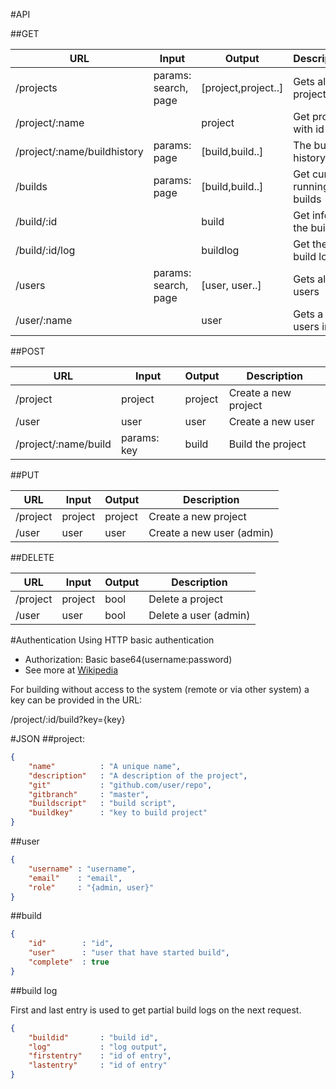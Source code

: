 #API

##GET

| URL                            |Input                      |Output                       | Description                  |  
|--------------------------------|---------------------------|-----------------------------|------------------------------|
| /projects                      | params: search, page      | \[project,project..\]       | Gets all projects            |
| /project/:name                 |                           | project                     | Get project with id          | 
| /project/:name/buildhistory    | params: page              | \[build,build..\]           | The build history            |
| /builds                        | params: page              | \[build,build..\]           | Get current running builds   |
| /build/:id                     |                           | build                       | Get info on the build        |
| /build/:id/log                 |                           | buildlog                    | Get the build log            |
| /users                         | params: search, page      | \[user, user..\]            | Gets all users               |
| /user/:name                    |                           | user                        | Gets a users info            |

##POST

| URL                            |Input                      |Output                       | Description                  |  
|--------------------------------|---------------------------|-----------------------------|------------------------------|
| /project                       | project                   | project                     | Create a new project         |
| /user                          | user                      | user                        | Create a new user            |
| /project/:name/build           | params: key               | build                       | Build the project            |
                             
##PUT                       

| URL                            |Input                      |Output                       | Description                  |  
|--------------------------------|---------------------------|-----------------------------|------------------------------|
| /project                       | project                   | project                     | Create a new project         |
| /user                          | user                      | user                        | Create a new user (admin)    |
                             
##DELETE                    

| URL                            |Input                      |Output                       | Description                  |  
|--------------------------------|---------------------------|-----------------------------|------------------------------|
| /project                       | project                   | bool                        | Delete a project             |
| /user                          | user                      | bool                        | Delete a user (admin)        |

#Authentication
Using HTTP basic authentication

* Authorization: Basic base64(username:password)
* See more at [Wikipedia](http://en.wikipedia.org/wiki/Basic_access_authentication#Client_side)

For building without access to the system (remote or via other system) a key can
be provided in the URL:

/project/:id/build?key={key}



#JSON
##project:

```json
{
    "name"          : "A unique name",
    "description"   : "A description of the project",
    "git"           : "github.com/user/repo",
    "gitbranch"     : "master",
    "buildscript"   : "build script",
    "buildkey"      : "key to build project"
}
```

##user

```json
{
    "username" : "username",
    "email"    : "email",
    "role"     : "{admin, user}" 
}
```

##build

```json
{
    "id"        : "id",
    "user"      : "user that have started build",
    "complete"  : true
}
```

##build log

First and last entry is used to get partial build logs on the next request.
```json
{
    "buildid"       : "build id",
    "log"           : "log output",
    "firstentry"    : "id of entry",
    "lastentry"     : "id of entry"
}
```
